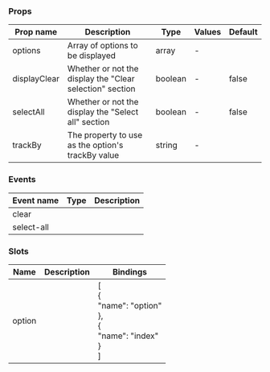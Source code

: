 ### Props

| Prop name    | Description                                              | Type    | Values | Default |
| ------------ | -------------------------------------------------------- | ------- | ------ | ------- |
| options      | Array of options to be displayed                         | array   | -      |         |
| displayClear | Whether or not the display the "Clear selection" section | boolean | -      | false   |
| selectAll    | Whether or not the display the "Select all" section      | boolean | -      | false   |
| trackBy      | The property to use as the option's trackBy value        | string  | -      |         |

### Events

| Event name | Type | Description |
| ---------- | ---- | ----------- |
| clear      |      |
| select-all |      |

### Slots

| Name   | Description | Bindings                                                                 |
| ------ | ----------- | ------------------------------------------------------------------------ |
| option |             | [<br> {<br> "name": "option"<br> },<br> {<br> "name": "index"<br> }<br>] |
